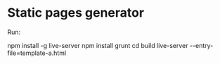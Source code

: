 # Static pages generator #

Run:

npm install -g live-server
npm install
grunt
cd build
live-server --entry-file=template-a.html